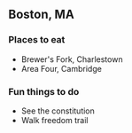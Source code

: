 ## Boston, MA

### Places to eat
- Brewer's Fork, Charlestown
- Area Four, Cambridge
### Fun things to do
- See the constitution
- Walk freedom trail
